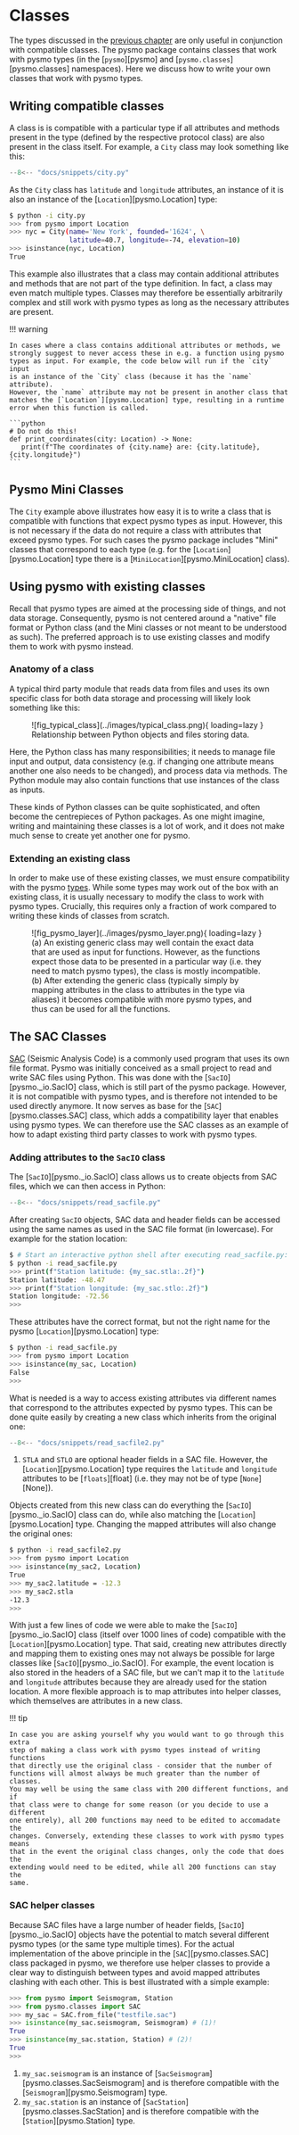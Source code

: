 # Classes

The types discussed in the [previous chapter](../types) are only useful in
conjunction with compatible classes. The pysmo package contains classes that
work with pysmo types (in the [`pysmo`][pysmo] and
[`pysmo.classes`][pysmo.classes] namespaces). Here we discuss how to write your
own classes that work with pysmo types.

## Writing compatible classes

A class is is compatible with a particular type if all attributes and methods
present in the type (defined by the respective protocol class) are also present
in the class itself. For example, a `City` class may look something like this:

```python title="city.py"
--8<-- "docs/snippets/city.py"
```

As the `City` class has `latitude` and `longitude` attributes, an instance of it
is also an instance of the [`Location`][pysmo.Location] type:

<!-- termynal -->

```bash
$ python -i city.py
>>> from pysmo import Location
>>> nyc = City(name='New York', founded='1624', \
               latitude=40.7, longitude=-74, elevation=10)
>>> isinstance(nyc, Location)
True
```

This example also illustrates that a class may contain additional attributes
and methods that are not part of the type definition. In fact, a class may even
match multiple types. Classes may therefore be essentially arbitrarily complex
and still work with pysmo types as long as the necessary attributes are
present.

!!! warning

    In cases where a class contains additional attributes or methods, we
    strongly suggest to never access these in e.g. a function using pysmo
    types as input. For example, the code below will run if the `city` input
    is an instance of the `City` class (because it has the `name` attribute).
    However, the `name` attribute may not be present in another class that
    matches the [`Location`][pysmo.Location] type, resulting in a runtime
    error when this function is called.

    ```python
    # Do not do this!
    def print_coordinates(city: Location) -> None:
       print(f"The coordinates of {city.name} are: {city.latitude}, {city.longitude}")
    ```

## Pysmo Mini Classes

The `City` example above illustrates how easy it is to write a class that is
compatible with functions that expect pysmo types as input. However, this is
not necessary if the data do not require a class with attributes that exceed
pysmo types. For such cases the pysmo package includes "Mini" classes that
correspond to each type (e.g. for the [`Location`][pysmo.Location] type there
is a [`MiniLocation`][pysmo.MiniLocation] class).

## Using pysmo with existing classes

Recall that pysmo types are aimed at the processing side of things, and not
data storage. Consequently, pysmo is not centered around a "native" file format
or Python class (and the Mini classes or not meant to be understood as such).
The preferred approach is to use existing classes and modify them to work with
pysmo instead.

### Anatomy of a class

A typical third party module that reads data from files and uses its own
specific class for both data storage and processing will likely look something
like this:

<figure markdown>
  ![fig_typical_class](../images/typical_class.png){ loading=lazy }
  <figcaption>
    Relationship between Python objects and files storing data.
  </figcaption>
</figure>

Here, the Python class has many responsibilities; it needs to manage file input
and output, data consistency (e.g. if changing one attribute means another one
also needs to be changed), and process data via methods. The Python module may
also contain functions that use instances of the class as inputs.

These kinds of Python classes can be quite sophisticated, and often become the
centrepieces of Python packages. As one might imagine, writing and maintaining
these classes is a lot of work, and it does not make much sense to create yet
another one for pysmo.

### Extending an existing class

In order to make use of these existing classes, we must ensure compatibility
with the pysmo [types](../types). While some types may work out of the box
with an existing class, it is usually necessary to modify the class to work
with pysmo types. Crucially, this requires only a fraction of work compared to
writing these kinds of classes from scratch.

<figure markdown>
  ![fig_pysmo_layer](../images/pysmo_layer.png){ loading=lazy }
  <figcaption>
    (a) An existing generic class may well contain the exact data that are used
    as input for functions. However, as the functions expect those data to be
    presented in a particular way (i.e. they need to match pysmo types), the
    class is mostly incompatible. (b) After extending the generic class
    (typically simply by mapping attributes in the class to attributes in the
    type via aliases) it becomes compatible with more pysmo types, and thus can
    be used for all the functions.
  </figcaption>
</figure>

## The SAC Classes

[SAC](<https://ds.iris.edu/ds/nodes/dmc/software/downloads/sac/>) (Seismic
Analysis Code) is a commonly used program that uses its own file format. Pysmo
was initially conceived as a small project to read and write SAC files using
Python. This was done with the [`SacIO`][pysmo._io.SacIO] class, which is still
part of the pysmo package. However, it is not compatible with pysmo types, and
is therefore not intended to be used directly anymore. It now serves as base
for the [`SAC`][pysmo.classes.SAC] class, which adds a compatibility layer that
enables using pysmo types. We can therefore use the SAC classes as an example
of how to adapt existing third party classes to work with pysmo types.

### Adding attributes to the `SacIO` class

The [`SacIO`][pysmo._io.SacIO] class allows us to create objects from SAC
files, which we can then access in Python:

```python title="read_sacfile.py"
--8<-- "docs/snippets/read_sacfile.py"
```

After creating `SacIO` objects, SAC data and header fields can be accessed
using the same names as used in the SAC file format (in lowercase). For
example for the station location:

<!-- termynal -->

```bash
$ # Start an interactive python shell after executing read_sacfile.py:
$ python -i read_sacfile.py
>>> print(f"Station latitude: {my_sac.stla:.2f}")
Station latitude: -48.47
>>> print(f"Station longitude: {my_sac.stlo:.2f}")
Station longitude: -72.56
>>>
```

These attributes have the correct format, but not the right name for the pysmo
[`Location`][pysmo.Location] type:

<!-- termynal -->

```bash
$ python -i read_sacfile.py
>>> from pysmo import Location
>>> isinstance(my_sac, Location)
False
>>>
```

What is needed is a way to access existing attributes via different names that
correspond to the attributes expected by pysmo types. This can be done quite
easily by creating a new class which inherits from the original one:

```python title="read_sacfile2.py"
--8<-- "docs/snippets/read_sacfile2.py"
```

1. `STLA` and `STLO` are optional header fields in a SAC file. However, the
  [`Location`][pysmo.Location] type requires the `latitude` and `longitude`
  attributes to be [`floats`][float] (i.e. they may not be of type
  [`None`][None]).

Objects created from this new class can do everything the
[`SacIO`][pysmo._io.SacIO] class can do, while also matching the
[`Location`][pysmo.Location] type. Changing the mapped attributes will also
change the original ones:

<!-- termynal -->

```bash
$ python -i read_sacfile2.py
>>> from pysmo import Location
>>> isinstance(my_sac2, Location)
True
>>> my_sac2.latitude = -12.3
>>> my_sac2.stla
-12.3
>>>
```

With just a few lines of code we were able to make the
[`SacIO`][pysmo._io.SacIO] class (itself over 1000 lines of code) compatible
with the [`Location`][pysmo.Location] type. That said, creating new attributes
directly and mapping them to existing ones may not always be possible for large
classes like [`SacIO`][pysmo._io.SacIO]. For example, the event location is
also stored in the headers of a SAC file, but we can't map it to the `latitude`
and `longitude` attributes because they are already used for the station
location. A more flexible approach is to map attributes into helper classes,
which themselves are attributes in a new class.

!!! tip

    In case you are asking yourself why you would want to go through this extra
    step of making a class work with pysmo types instead of writing functions
    that directly use the original class - consider that the number of
    functions will almost always be much greater than the number of classes.
    You may well be using the same class with 200 different functions, and if
    that class were to change for some reason (or you decide to use a different
    one entirely), all 200 functions may need to be edited to accomadate the
    changes. Conversely, extending these classes to work with pysmo types means
    that in the event the original class changes, only the code that does the
    extending would need to be edited, while all 200 functions can stay the
    same.

### SAC helper classes

Because SAC files have a large number of header fields,
[`SacIO`][pysmo._io.SacIO] objects have the potential to match several
different pysmo types (or the same type multiple times). For the actual
implementation of the above principle in the [`SAC`][pysmo.classes.SAC] class
packaged in pysmo, we therefore use helper classes to provide a clear way to
distinguish between types and avoid mapped attributes clashing with each other.
This is best illustrated with a simple example:

```python
>>> from pysmo import Seismogram, Station
>>> from pysmo.classes import SAC
>>> my_sac = SAC.from_file("testfile.sac")
>>> isinstance(my_sac.seismogram, Seismogram) # (1)!
True
>>> isinstance(my_sac.station, Station) # (2)!
True
>>>
```

1. `my_sac.seismogram` is an instance of
  [`SacSeismogram`][pysmo.classes.SacSeismogram] and is therefore
  compatible with the [`Seismogram`][pysmo.Seismogram] type.
2. `my_sac.station` is an instance of
  [`SacStation`][pysmo.classes.SacStation] and is therefore compatible with
  the [`Station`][pysmo.Station] type.
